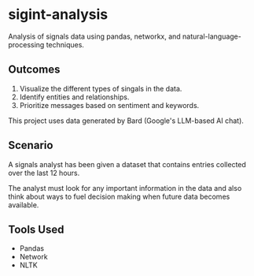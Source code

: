 # sigint-analysis
Analysis of signals data using pandas, networkx, and natural-language-processing techniques.

## Outcomes

1. Visualize the different types of singals in the data.
2. Identify entities and relationships.
3. Prioritize messages based on sentiment and keywords.

This project uses data generated by Bard (Google's LLM-based AI chat). 

## Scenario

A signals analyst has been given a dataset that contains entries collected over the last 12 hours. 

The analyst must look for any important information in the data and also think about ways to fuel decision making when future data becomes available.

## Tools Used
- Pandas
- Network 
- NLTK





